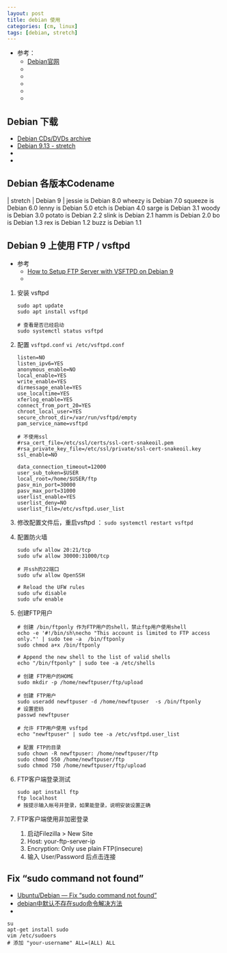 ```yaml
---
layout: post
title: debian 使用
categories: [cm, linux]
tags: [debian, stretch]
---
```


* 参考： 
    * [Debian官网](https://www.debian.org/)
    * []()
    * []()
    * []()
    * []()
    * []()


## Debian 下载

* [Debian CDs/DVDs archive](https://cdimage.debian.org/cdimage/archive/)
* [Debian 9.13 - stretch](https://cdimage.debian.org/cdimage/archive/9.13.0/)
* []()
* []()

## Debian 各版本Codename

| stretch | Debian 9 |
jessie is Debian 8.0
wheezy is Debian 7.0
squeeze is Debian 6.0
lenny is Debian 5.0
etch is Debian 4.0
sarge is Debian 3.1
woody is Debian 3.0
potato is Debian 2.2
slink is Debian 2.1
hamm is Debian 2.0
bo is Debian 1.3
rex is Debian 1.2
buzz is Debian 1.1




## Debian 9 上使用 FTP / vsftpd

* 参考
    * [How to Setup FTP Server with VSFTPD on Debian 9](https://linuxize.com/post/how-to-setup-ftp-server-with-vsftpd-on-debian-9/)
    * []()


1. 安装 vsftpd
    ~~~
    sudo apt update
    sudo apt install vsftpd

    # 查看是否已经启动
    sudo systemctl status vsftpd
    ~~~

1. 配置 `vsftpd.conf`
    `vi /etc/vsftpd.conf`
    ~~~
    listen=NO
    listen_ipv6=YES
    anonymous_enable=NO
    local_enable=YES
    write_enable=YES
    dirmessage_enable=YES
    use_localtime=YES
    xferlog_enable=YES
    connect_from_port_20=YES
    chroot_local_user=YES
    secure_chroot_dir=/var/run/vsftpd/empty
    pam_service_name=vsftpd
    
    # 不使用ssl
    #rsa_cert_file=/etc/ssl/certs/ssl-cert-snakeoil.pem
    #rsa_private_key_file=/etc/ssl/private/ssl-cert-snakeoil.key
    ssl_enable=NO
    
    data_connection_timeout=12000
    user_sub_token=$USER
    local_root=/home/$USER/ftp
    pasv_min_port=30000
    pasv_max_port=31000
    userlist_enable=YES
    userlist_deny=NO
    userlist_file=/etc/vsftpd.user_list
    ~~~
1. 修改配置文件后，重启vsftpd ： `sudo systemctl restart vsftpd`
1. 配置防火墙
    ~~~
    sudo ufw allow 20:21/tcp
    sudo ufw allow 30000:31000/tcp

    # 开ssh的22端口
    sudo ufw allow OpenSSH

    # Reload the UFW rules
    sudo ufw disable
    sudo ufw enable
    ~~~
1. 创建FTP用户
    ~~~
    # 创建 /bin/ftponly 作为FTP用户的shell，禁止ftp用户使用shell
    echo -e '#!/bin/sh\necho "This account is limited to FTP access only."' | sudo tee -a  /bin/ftponly
    sudo chmod a+x /bin/ftponly

    # Append the new shell to the list of valid shells
    echo "/bin/ftponly" | sudo tee -a /etc/shells

    # 创建 FTP用户的HOME
    sudo mkdir -p /home/newftpuser/ftp/upload

    # 创建 FTP用户
    sudo useradd newftpuser -d /home/newftpuser  -s /bin/ftponly
    # 设置密码
    passwd newftpuser

    # 允许 FTP用户使用 vsftpd
    echo "newftpuser" | sudo tee -a /etc/vsftpd.user_list

    # 配置 FTP的目录
    sudo chown -R newftpuser: /home/newftpuser/ftp
    sudo chmod 550 /home/newftpuser/ftp
    sudo chmod 750 /home/newftpuser/ftp/upload
    ~~~
1. FTP客户端登录测试
    ~~~
    sudo apt install ftp
    ftp localhost
    # 按提示输入帐号并登录，如果能登录，说明安装设置正确
    ~~~
1. FTP客户端使用非加密登录
    1. 启动Filezilla \> New Site
    1. Host: your-ftp-server-ip
    1. Encryption: Only use plain FTP(insecure)
    1. 输入 User/Password 后点击连接







## Fix “sudo command not found”

* [Ubuntu/Debian — Fix “sudo command not found”](https://futurestud.io/tutorials/ubuntu-debian-fix-sudo-command-not-found)
* [debian中默认不存在sudo命令解决方法](https://blog.csdn.net/nierunjie/article/details/52435022)
* []()

~~~
su
apt-get install sudo
vim /etc/sudoers
# 添加 "your-username" ALL=(ALL) ALL
~~~


































